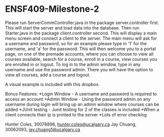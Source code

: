 # ENSF409-Milestone-2
Please run ServerCommController.java in the package server.controller first. This will start the server and load data into the database.
Then run Starter.java in the package client.controller second. This will display a main menu screen and connect a client to the server.
The main menu will ask for a username and password, so for an example please type in '1' for the username, and 'a' for the password.
This will then welcome you to a portal page, on one of the premade accounts, where you can choose to view all courses available, search for a course, enroll in a course, view courses you are enrolled in or logout. To log in to the admin window, type in any username and use the password admin. There you will have the option to view all courses, add a course and logout.

A visual example is included with this dropbox.

Bonus Features:
 *Login Window - A username and password is required to access an account
 *Admin Window - Using the password admin on any username during login will bring up an admin window where courses can be added
 *JUnit testing - Junit testing for 2 of the classes is included
 *When a client connects their ip is printed to the server
 *Lots of error checking


Hunter Coles, 30078896, hunter.coles@ucalgary.ca
Jay Chuang, 30062093, jay.chuang1@ucalgary.ca